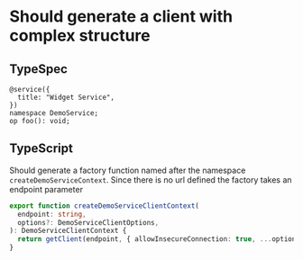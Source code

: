 # Should generate a client with complex structure

## TypeSpec

```tsp
@service({
  title: "Widget Service",
})
namespace DemoService;
op foo(): void;
```

## TypeScript

Should generate a factory function named after the namespace `createDemoServiceContext`. Since there is no url defined the factory takes an endpoint parameter

```ts src/api/demoServiceClientContext.ts function createDemoServiceClientContext
export function createDemoServiceClientContext(
  endpoint: string,
  options?: DemoServiceClientOptions,
): DemoServiceClientContext {
  return getClient(endpoint, { allowInsecureConnection: true, ...options });
}
```
